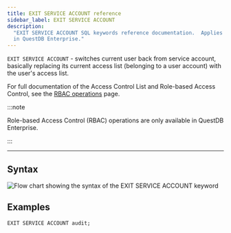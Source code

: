 ```yaml
---
title: EXIT SERVICE ACCOUNT reference
sidebar_label: EXIT SERVICE ACCOUNT
description:
  "EXIT SERVICE ACCOUNT SQL keywords reference documentation.  Applies to RBAC
  in QuestDB Enterprise."
---
```


`EXIT SERVICE ACCOUNT` - switches current user back from service account,
basically replacing its current access list (belonging to a user account) with
the user's access list.

For full documentation of the Access Control List and Role-based Access Control,
see the [RBAC operations](/docs/operations/rbac) page.

:::note

Role-based Access Control (RBAC) operations are only available in QuestDB
Enterprise.

:::

---

## Syntax

![Flow chart showing the syntax of the EXIT SERVICE ACCOUNT keyword](/img/docs/diagrams/exitServiceAccount.svg)

## Examples

```questdb-sql
EXIT SERVICE ACCOUNT audit;
```
